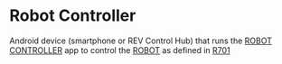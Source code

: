 # Robot Controller

Android device (smartphone or REV Control Hub) that runs the [ROBOT
CONTROLLER](!!) app to control the [ROBOT](!!) as defined in [R701](!!)
